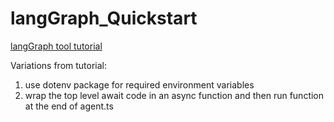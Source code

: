 # langGraph_Quickstart
[langGraph tool tutorial](https://langchain-ai.github.io/langgraphjs/tutorials/quickstart/)

Variations from tutorial:
1. use dotenv package for required environment variables
2. wrap the top level await code in an async function and then run function at the end of agent.ts
